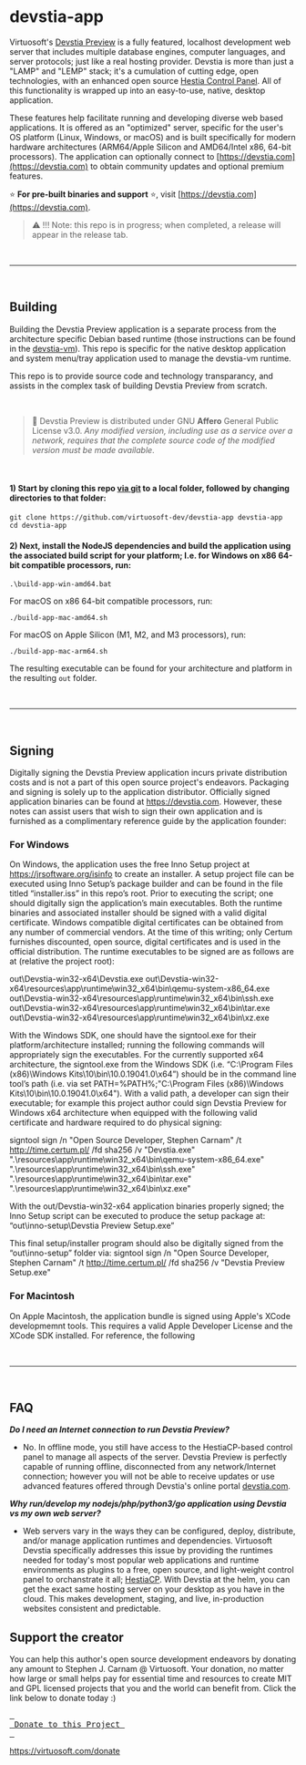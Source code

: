 # devstia-app
Virtuosoft's [Devstia Preview](https://devstia.com/preview) is a fully featured, localhost development web server that includes multiple database engines, computer languages, and server protocols; just like a real hosting provider. Devstia is more than just a "LAMP" and "LEMP" stack; it's a cumulation of cutting edge, open technologies, with an enhanced open source [Hestia Control Panel](https://hestiacp.com). All of this functionality is wrapped up into an easy-to-use, native, desktop application.

These features help facilitate running and developing diverse web based applications. It is offered as an "optimized" server, specific for the user's OS platform (Linux, Windows, or macOS) and is built specifically for modern hardware architectures (ARM64/Apple Silicon and AMD64/Intel x86, 64-bit processors). The application can optionally connect to [https://devstia.com](https://devstia.com) to obtain community updates and optional premium features.

:star: **For pre-built binaries and support** :star:, visit [https://devstia.com](https://devstia.com).

> :warning: !!! Note: this repo is in progress; when completed, a release will appear in the release tab.

&nbsp;

-----

&nbsp;

## Building
Building the Devstia Preview application is a separate process from the architecture specific Debian based runtime (those instructions can be found in the [devstia-vm](https://github.com/virtuosoft-dev/devstia-vm)). This repo is specific for the native desktop application and system menu/tray application used to manage the devstia-vm runtime.

This repo is to provide source code and technology transparancy, and assists in the complex task of building Devstia Preview from scratch.

&nbsp;

> :triangular_flag_on_post: Devstia Preview is distributed under GNU **Affero** General Public License v3.0. *Any modified version, including use as a service over a network, requires that the complete source code of the modified version must be made available*.

&nbsp;


#### 1) Start by cloning this repo [via git](https://git-scm.com) to a local folder, followed by changing directories to that folder:
```
git clone https://github.com/virtuosoft-dev/devstia-app devstia-app
cd devstia-app
```

#### 2) Next, install the NodeJS dependencies and build the application using the associated build script for your platform; I.e. for Windows on x86 64-bit compatible processors, run:
```
.\build-app-win-amd64.bat
```

For macOS on x86 64-bit compatible processors, run:
```
./build-app-mac-amd64.sh
```

For macOS on Apple Silicon (M1, M2, and M3 processors), run:
```
./build-app-mac-arm64.sh
```

The resulting executable can be found for your architecture and platform in the resulting `out` folder. 

&nbsp;

-----

&nbsp;

## Signing
Digitally signing the Devstia Preview application incurs private distribution costs and is not a part of this open source project's endeavors. Packaging and signing is solely up to the application distributor. Officially signed application binaries can be found at https://devstia.com. However, these notes can assist users that wish to sign their own application and is furnished as a complimentary reference guide by the application founder:

### For Windows
On Windows, the application uses the free Inno Setup project at https://jrsoftware.org/isinfo to create an installer. A setup project file can be executed using Inno Setup’s package builder and can be found in the file titled “installer.iss” in this repo’s root. Prior to executing the script; one should digitally sign the application’s main executables. Both the runtime binaries and associated installer should be signed with a valid digital certificate. Windows compatible digital certificates can be obtained from any number of commercial vendors. At the time of this writing; only Certum furnishes discounted, open source, digital certificates and is used in the official distribution. The runtime executables to be signed are as follows are at (relative the project root):


out\Devstia-win32-x64\Devstia.exe
out\Devstia-win32-x64\resources\app\runtime\win32_x64\bin\qemu-system-x86_64.exe
out\Devstia-win32-x64\resources\app\runtime\win32_x64\bin\ssh.exe
out\Devstia-win32-x64\resources\app\runtime\win32_x64\bin\tar.exe
out\Devstia-win32-x64\resources\app\runtime\win32_x64\bin\xz.exe


With the Windows SDK, one should have the signtool.exe for their platform/architecture installed; running the following commands will appropriately sign the executables. For the currently supported x64 architecture, the signtool.exe from the Windows SDK (i.e. “C:\Program Files (x86)\Windows Kits\10\bin\10.0.19041.0\x64”) should be in the command line tool’s path (i.e. via set PATH=%PATH%;"C:\Program Files (x86)\Windows Kits\10\bin\10.0.19041.0\x64"). With a valid path, a developer can sign their executable; for example this project author could sign Devstia Preview for Windows x64 architecture when equipped with the following valid certificate and hardware required to do physical signing:


signtool sign /n "Open Source Developer, Stephen Carnam" /t http://time.certum.pl/ /fd sha256 /v "Devstia.exe" ".\resources\app\runtime\win32_x64\bin\qemu-system-x86_64.exe" ".\resources\app\runtime\win32_x64\bin\ssh.exe" ".\resources\app\runtime\win32_x64\bin\tar.exe" ".\resources\app\runtime\win32_x64\bin\xz.exe"


With the out/Devstia-win32-x64 application binaries properly signed; the Inno Setup script can be executed to produce the setup package at: “out\inno-setup\Devstia Preview Setup.exe”


This final setup/installer program should also be digitally signed from the “out\inno-setup” folder via:
signtool sign /n "Open Source Developer, Stephen Carnam" /t http://time.certum.pl/ /fd sha256 /v "Devstia Preview Setup.exe" 

### For Macintosh
On Apple Macintosh, the application bundle is signed using Apple's XCode developmemnt tools. This requires a valid Apple Developer License and the XCode SDK installed. For reference, the following 

&nbsp;

-----

&nbsp;

## FAQ

***Do I need an Internet connection to run Devstia Preview?***
* No. In offline mode, you still have access to the HestiaCP-based control panel to manage all aspects of the server. Devstia Preview is perfectly capable of running offline, disconnected from any network/Internet connection; however you will not be able to receive updates or use advanced features offered through Devstia's online portal [devstia.com](https://devstia.com). 

***Why run/develop my nodejs/php/python3/go application using Devstia vs my own web server?***
* Web servers vary in the ways they can be configured, deploy, distribute, and/or manage application runtimes and dependencies. Virtuosoft Devstia specifically addresses this issue by providing the runtimes needed for today's most popular web applications and runtime environments as plugins to a free, open source, and light-weight control panel to orchanstrate it all; [HestiaCP](https://hestiacp.com). With Devstia at the helm, you can get the exact same hosting server on your desktop as you have in the cloud. This makes development, staging, and live, in-production websites consistent and predictable.   

## Support the creator
You can help this author's open source development endeavors by donating any amount to Stephen J. Carnam @ Virtuosoft. Your donation, no matter how large or small helps pay for essential time and resources to create MIT and GPL licensed projects that you and the world can benefit from. Click the link below to donate today :)
<div>
         

[<kbd> <br> Donate to this Project <br> </kbd>][KBD]


</div>


<!---------------------------------------------------------------------------->

[KBD]: https://virtuosoft.com/donate

https://virtuosoft.com/donate
